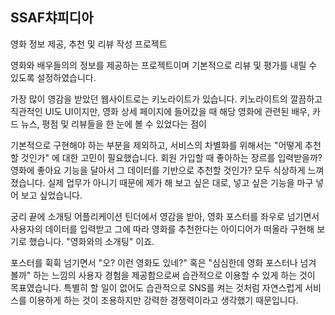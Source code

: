 ## SSAF챠피디아

영화 정보 제공, 추천 및 리뷰 작성 프로젝트

영화와 배우들의의 정보를 제공하는 프로젝트이며 기본적으로 리뷰 및 평가를 내릴 수 있도록 설정하였습니다.

가장 많이 영감을 받았던 웹사이트로는 키노라이트가 있습니다. 키노라이트의 깔끔하고 직관적인 UI도 UI이지만, 영화 상세 페이지에 들어갔을 때 해당 영화에 관련된 배우, 카드 뉴스, 평점 및 리뷰들을 한 눈에 볼 수 있었다는 점이   

기본적으로 구현해야 하는 부분을 제외하고, 서비스의 차별화를 위해서는 "어떻게 추천할 것인가" 에 대한 고민이 필요했습니다. 회원 가입할 때 좋아하는 장르를 입력받을까? 영화에 좋아요 기능을 달아서 그 데이터를 기반으로 추천할 것인가? 모두 식상하게 느껴졌습니다. 실제 업무가 아니기 때문에 제가 해 보고 싶은 대로, 넣고 싶은 기능을 마구 넣어 보고 싶었습니다.

궁리 끝에 소개팅 어플리케이션 틴더에서 영감을 받아, 영화 포스터를 좌우로 넘기면서 사용자의 데이터를 입력받고 그에 따라 영화를 추천한다는 아이디어가 떠올라 구현해 보기로 했습니다. "영화와의 소개팅" 이죠.

포스터를 휙휙 넘기면서 "오? 이런 영화도 있네?" 혹은 "심심한데 영화 포스터나 넘겨 볼까" 하는 느낌의 사용자 경험을 제공함으로써 습관적으로 이용할 수 있게 하는 것이 목표였습니다. 특별히 할 일이 없어도 습관적으로 SNS를 켜는 것처럼 자연스럽게 서비스를 이용하게 하는 것이 조용하지만 강력한 경쟁력이라고 생각했기 때문입니다.